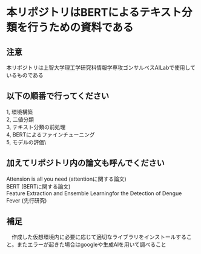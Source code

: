 # 本リポジトリはBERTによるテキスト分類を行うための資料である
## 注意
  本リポジトリは上智大学理工学研究科情報学専攻ゴンサルベスAILabで使用しているものである
## 以下の順番で行ってください
  1, 環境構築\
  2, 二値分類\
  3, テキスト分類の前処理\
  4, BERTによるファインチューニング\
  5, モデルの評価\
## 加えてリポジトリ内の論文も呼んでください
  Attension is all you need (attentionに関する論文)\
  BERT (BERTに関する論文)\
  Feature Extraction and Ensemble Learningfor the Detection of Dengue Fever (先行研究) 
## 補足
　作成した仮想環境内に必要に応じて適切なライブラリをインストールすること。またエラーが起きた場合はgoogleや生成AIを用いて調べること
